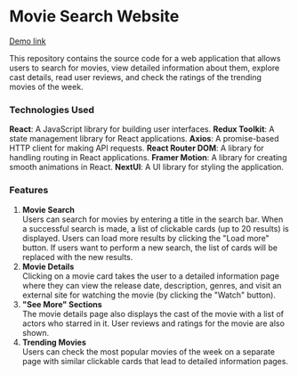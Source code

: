 # Movie Search Website

[Demo link](https://tonni004.github.io/movie-search-app/)

This repository contains the source code for a web application that allows users
to search for movies, view detailed information about them, explore cast
details, read user reviews, and check the ratings of the trending movies of the
week.

### Technologies Used

**React**: A JavaScript library for building user interfaces. **Redux Toolkit**:
A state management library for React applications. **Axios**: A promise-based
HTTP client for making API requests. **React Router DOM**: A library for
handling routing in React applications. **Framer Motion**: A library for
creating smooth animations in React. **NextUI**: A UI library for styling the
application.

### Features

1. **Movie Search**  
   Users can search for movies by entering a title in the search bar. When a
   successful search is made, a list of clickable cards (up to 20 results) is
   displayed. Users can load more results by clicking the "Load more" button. If
   users want to perform a new search, the list of cards will be replaced with
   the new results.
2. **Movie Details**  
   Clicking on a movie card takes the user to a detailed information page where
   they can view the release date, description, genres, and visit an external
   site for watching the movie (by clicking the "Watch" button).
3. **"See More" Sections**  
   The movie details page also displays the cast of the movie with a list of
   actors who starred in it. User reviews and ratings for the movie are also
   shown.
4. **Trending Movies**  
   Users can check the most popular movies of the week on a separate page with
   similar clickable cards that lead to detailed information pages.
